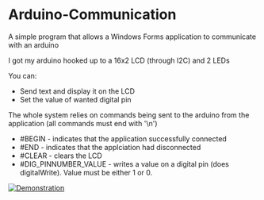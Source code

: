 # Arduino-Communication
A simple program that allows a Windows Forms application to communicate with an arduino

I got my arduino hooked up to a 16x2 LCD (through I2C) and 2 LEDs

You can:
* Send text and display it on the LCD
* Set the value of wanted digital pin

The whole system relies on commands being sent to the arduino from the application (all commands must end with '\n')
* #BEGIN - indicates that the application successfully connected
* #END - indicates that the applciation had disconnected
* #CLEAR - clears the LCD
* #DIG_PINNUMBER_VALUE - writes a value on a digital pin (does digitalWrite). Value must be either 1 or 0.

[![Demonstration](https://img.youtube.com/vi/i9DpcGDTnBk/0.jpg)](https://www.youtube.com/watch?v=i9DpcGDTnBk)
